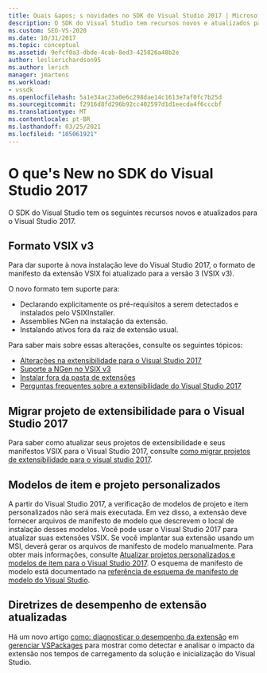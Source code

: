 ```yaml
---
title: Quais &apos; s novidades no SDK do Visual Studio 2017 | Microsoft Docs
description: O SDK do Visual Studio tem recursos novos e atualizados para o Visual Studio 2017, incluindo o formato atualizado do VSIX versão 3.
ms.custom: SEO-VS-2020
ms.date: 10/31/2017
ms.topic: conceptual
ms.assetid: 9efcf0a3-dbde-4cab-8ed3-425826a48b2e
author: leslierichardson95
ms.author: lerich
manager: jmartens
ms.workload:
- vssdk
ms.openlocfilehash: 5a1e34ac23a0e6c298dae14c1613e7af0fc7b25d
ms.sourcegitcommit: f2916d8fd296b92cc402597d1d1eecda4f6cccbf
ms.translationtype: MT
ms.contentlocale: pt-BR
ms.lasthandoff: 03/25/2021
ms.locfileid: "105061921"
---
```

# <a name="what39s-new-in-the-visual-studio-2017-sdk"></a>O que&#39;s New no SDK do Visual Studio 2017

O SDK do Visual Studio tem os seguintes recursos novos e atualizados para o Visual Studio 2017.

## <a name="vsix-v3-format"></a>Formato VSIX v3

Para dar suporte à nova instalação leve do Visual Studio 2017, o formato de manifesto da extensão VSIX foi atualizado para a versão 3 (VSIX v3).

O novo formato tem suporte para:

* Declarando explicitamente os pré-requisitos a serem detectados e instalados pelo VSIXInstaller.
* Assemblies NGen na instalação da extensão.
* Instalando ativos fora da raiz de extensão usual.

Para saber mais sobre essas alterações, consulte os seguintes tópicos:

* [Alterações na extensibilidade para o Visual Studio 2017](breaking-changes-2017.md)
* [Suporte a NGen no VSIX v3](ngen-support.md)
* [Instalar fora da pasta de extensões](set-install-root.md)
* [Perguntas frequentes sobre a extensibilidade do Visual Studio 2017](faq-2017.md)

## <a name="migrate-extensibility-project-to-visual-studio-2017"></a>Migrar projeto de extensibilidade para o Visual Studio 2017

Para saber como atualizar seus projetos de extensibilidade e seus manifestos VSIX para o Visual Studio 2017, consulte [como migrar projetos de extensibilidade para o visual studio 2017](how-to-migrate-extensibility-projects-to-visual-studio-2017.md).

## <a name="custom-project-and-item-templates"></a>Modelos de item e projeto personalizados

A partir do Visual Studio 2017, a verificação de modelos de projeto e item personalizados não será mais executada. Em vez disso, a extensão deve fornecer arquivos de manifesto de modelo que descrevem o local de instalação desses modelos. Você pode usar o Visual Studio 2017 para atualizar suas extensões VSIX. Se você implantar sua extensão usando um MSI, deverá gerar os arquivos de manifesto de modelo manualmente. Para obter mais informações, consulte [Atualizar projetos personalizados e modelos de item para o Visual Studio 2017](../extensibility/upgrading-custom-project-and-item-templates-for-visual-studio-2017.md). O esquema de manifesto de modelo está documentado na [referência de esquema de manifesto de modelo do Visual Studio](../extensibility/visual-studio-template-manifest-schema-reference.md).

## <a name="updated-extension-performance-guidelines"></a>Diretrizes de desempenho de extensão atualizadas

Há um novo artigo [como: diagnosticar o desempenho da extensão](how-to-diagnose-extension-performance.md) em [gerenciar VSPackages](managing-vspackages.md) para mostrar como detectar e analisar o impacto da extensão nos tempos de carregamento da solução e inicialização do Visual Studio.
